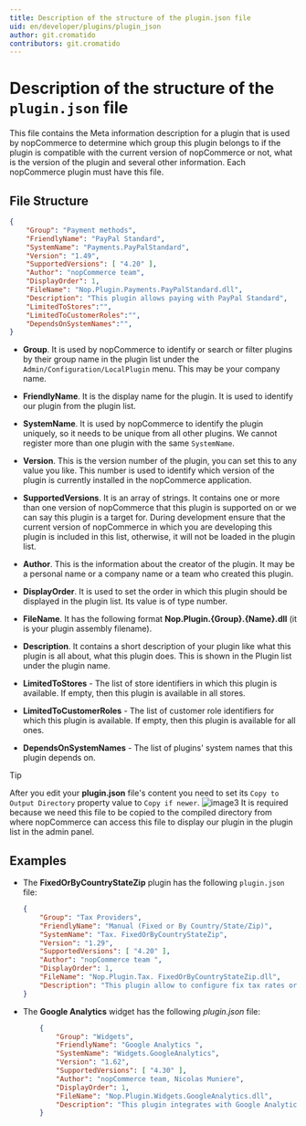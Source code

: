 ```yaml
---
title: Description of the structure of the plugin.json file
uid: en/developer/plugins/plugin_json
author: git.cromatido
contributors: git.cromatido
---
```


# Description of the structure of the `plugin.json` file

 This file contains the Meta information description for a plugin that is used by nopCommerce to determine which group this plugin belongs to if the plugin is compatible with the current version of nopCommerce or not, what is the version of the plugin and several other information. Each nopCommerce plugin must have this file.

## File Structure

```json
{
    "Group": "Payment methods",
    "FriendlyName": "PayPal Standard",
    "SystemName": "Payments.PayPalStandard",
    "Version": "1.49",
    "SupportedVersions": [ "4.20" ],
    "Author": "nopCommerce team",
    "DisplayOrder": 1,
    "FileName": "Nop.Plugin.Payments.PayPalStandard.dll",
    "Description": "This plugin allows paying with PayPal Standard",
    "LimitedToStores":"",
    "LimitedToCustomerRoles":"",
    "DependsOnSystemNames":"",
}
```

- **Group**. It is used by nopCommerce to identify or search or filter plugins by their group name in the plugin list under the `Admin/Configuration/LocalPlugin` menu. This may be your company name.

- **FriendlyName**. It is the display name for the plugin. It is used to identify our plugin from the plugin list.

- **SystemName**. It is used by nopCommerce to identify the plugin uniquely, so it needs to be unique from all other plugins. We cannot register more than one plugin with the same `SystemName`.

- **Version**. This is the version number of the plugin, you can set this to any value you like. This number is used to identify which version of the plugin is currently installed in the nopCommerce application.

- **SupportedVersions**. It is an array of strings. It contains one or more than one version of nopCommerce that this plugin is supported on or we can say this plugin is a target for. During development ensure that the current version of nopCommerce in which you are developing this plugin is included in this list, otherwise, it will not be loaded in the plugin list.

- **Author**. This is the information about the creator of the plugin. It may be a personal name or a company name or a team who created this plugin.

- **DisplayOrder**. It is used to set the order in which this plugin should be displayed in the plugin list. Its value is of type number.

- **FileName**. It has the following format **Nop.Plugin.{Group}.{Name}.dll** (it is your plugin assembly filename).

- **Description**. It contains a short description of your plugin like what this plugin is all about, what this plugin does. This is shown in the Plugin list under the plugin name.
- **LimitedToStores** - The list of store identifiers in which this plugin is available. If empty, then this plugin is available in all stores.
- **LimitedToCustomerRoles** - The list of customer role identifiers for which this plugin is available. If empty, then this plugin is available for all ones.
- **DependsOnSystemNames** - The list of plugins' system names that this plugin depends on.

> [!TIP]
> After you edit your **plugin.json** file's content you need to set its `Copy to Output Directory` property value to `Copy if newer`.
> ![image3](_static/plugin.json/plugin_json_0.jpg)
> It is required because we need this file to be copied to the compiled directory from where nopCommerce can access this file to display our plugin in the plugin list in the admin panel.

## Examples

- The  **FixedOrByCountryStateZip** plugin has the following `plugin.json` file:

  ```json
  {
      "Group": "Tax Providers",
      "FriendlyName": "Manual (Fixed or By Country/State/Zip)",
      "SystemName": "Tax. FixedOrByCountryStateZip",
      "Version": "1.29",
      "SupportedVersions": [ "4.20" ],
      "Author": "nopCommerce team ",
      "DisplayOrder": 1,
      "FileName": "Nop.Plugin.Tax. FixedOrByCountryStateZip.dll",
      "Description": "This plugin allow to configure fix tax rates or tax rates by countries, states and zip codes "
  }
  ```

- The **Google Analytics** widget has the following *plugin.json* file:

  ```json
      {
          "Group": "Widgets",
          "FriendlyName": "Google Analytics ",
          "SystemName": "Widgets.GoogleAnalytics",
          "Version": "1.62",
          "SupportedVersions": [ "4.30" ],
          "Author": "nopCommerce team, Nicolas Muniere",
          "DisplayOrder": 1,
          "FileName": "Nop.Plugin.Widgets.GoogleAnalytics.dll",
          "Description": "This plugin integrates with Google Analytics. It   keeps track of statistics about the visitors and eCommerce conversion   on your website"
      }
  ```
